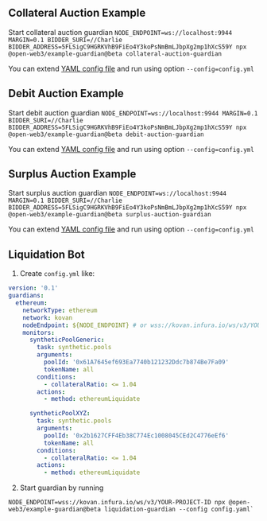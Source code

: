 ## Collateral Auction Example

Start collateral auction guardian `NODE_ENDPOINT=ws://localhost:9944 MARGIN=0.1 BIDDER_SURI=//Charlie BIDDER_ADDRESS=5FLSigC9HGRKVhB9FiEo4Y3koPsNmBmLJbpXg2mp1hXcS59Y npx @open-web3/example-guardian@beta collateral-auction-guardian`

You can extend [YAML config file](resources/collateral-auction-guardian.yml) and run using option `--config=config.yml`

## Debit Auction Example

Start debit auction guardian `NODE_ENDPOINT=ws://localhost:9944 MARGIN=0.1 BIDDER_SURI=//Charlie BIDDER_ADDRESS=5FLSigC9HGRKVhB9FiEo4Y3koPsNmBmLJbpXg2mp1hXcS59Y npx @open-web3/example-guardian@beta debit-auction-guardian`

You can extend [YAML config file](resources/debit-auction-guardian.yml) and run using option `--config=config.yml`

## Surplus Auction Example

Start surplus auction guardian `NODE_ENDPOINT=ws://localhost:9944 MARGIN=0.1 BIDDER_SURI=//Charlie BIDDER_ADDRESS=5FLSigC9HGRKVhB9FiEo4Y3koPsNmBmLJbpXg2mp1hXcS59Y npx @open-web3/example-guardian@beta surplus-auction-guardian`

You can extend [YAML config file](resources/surplus-auction-guardian.yml) and run using option `--config=config.yml`

## Liquidation Bot

1. Create `config.yml` like:

```yaml
version: '0.1'
guardians:
  ethereum:
    networkType: ethereum
    network: kovan
    nodeEndpoint: ${NODE_ENDPOINT} # or wss://kovan.infura.io/ws/v3/YOUR-PROJECT-ID
    monitors:
      syntheticPoolGeneric:
        task: synthetic.pools
        arguments:
          poolId: '0x61A7645ef693Ea7740b121232Ddc7b874Be7Fa09'
          tokenName: all
        conditions:
          - collateralRatio: <= 1.04
        actions:
          - method: ethereumLiquidate

      syntheticPoolXYZ:
        task: synthetic.pools
        arguments:
          poolId: '0x2b1627CFF4Eb38C774Ec1008045CEd2C4776eEf6'
          tokenName: all
        conditions:
          - collateralRatio: <= 1.04
        actions:
          - method: ethereumLiquidate
```

2. Start guardian by running

```shell
NODE_ENDPOINT=wss://kovan.infura.io/ws/v3/YOUR-PROJECT-ID npx @open-web3/example-guardian@beta liquidation-guardian --config config.yaml`
```
